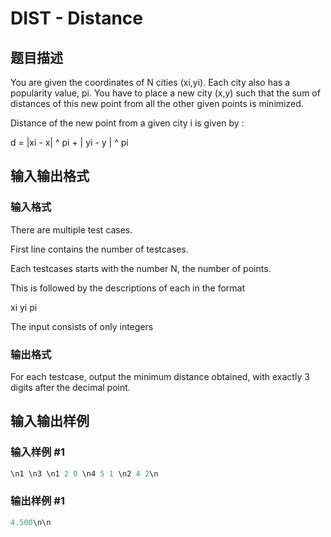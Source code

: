 # DIST - Distance

## 题目描述

You are given the coordinates of N cities (xi,yi). Each city also has a popularity value, pi. You have to place a new city (x,y) such that the sum of distances of this new point from all the other given points is minimized.

Distance of the new point from a given city i is given by :

d = |xi - x| ^ pi + | yi - y | ^ pi

## 输入输出格式

### 输入格式

There are multiple test cases.

First line contains the number of testcases.

Each testcases starts with the number N, the number of points.

This is followed by the descriptions of each in the format

xi yi pi

The input consists of only integers

### 输出格式

For each testcase, output the minimum distance obtained, with exactly 3 digits after the decimal point.

## 输入输出样例

### 输入样例 #1

```cpp
\n1 \n3 \n1 2 0 \n4 5 1 \n2 4 2\n
```


### 输出样例 #1

```cpp
4.500\n\n
```


